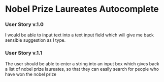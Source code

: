 # Nobel Prize Laureates Autocomplete

### User Story v.1.0 ###
  I would be able to input text into a text input field which will give me back sensible suggestion as I type.

### User Story v.1.1 ###
  The user should be able to enter a string into an input box which gives back a list of nobel prize laureates, so that they can easily search for people who have won the nobel prize

